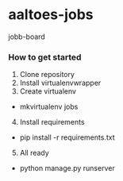 # aaltoes-jobs
jobb-board


### How to get started

 1. Clone repository
 2. Install virtualenvwrapper
 3. Create virtualenv
  * mkvirtualenv jobs
 4. Install requirements
  * pip install -r requirements.txt
 5. All ready
  * python manage.py runserver
